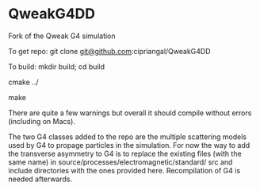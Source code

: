 # QweakG4DD
Fork of the Qweak G4 simulation 

To get repo:
git clone git@github.com:cipriangal/QweakG4DD

To build:
mkdir build; cd build

cmake ../

make

There are quite a few warnings but overall it should compile without errors (including on Macs).

The two G4 classes added to the repo are the multiple scattering models used by G4 to propage particles in the simulation. For now the way to add the transverse asymmetry to G4 is to replace the existing files (with the same name) in source/processes/electromagnetic/standard/ src and include directories with the ones provided here. Recompilation of G4 is needed afterwards.
